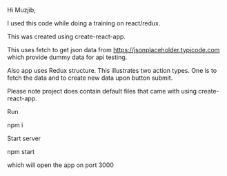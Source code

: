 Hi Muzjib,

I used this code while doing a training on react/redux.

This was created using create-react-app.

This uses fetch to get json data from https://jsonplaceholder.typicode.com which provide dummy data for api testing.

Also app uses Redux structure. This illustrates two action types. One is to fetch the data and to create new data upon button submit.

Please note project does contain default files that came with using create-react-app.


Run

npm i

Start server

npm start

which will open the app on port 3000